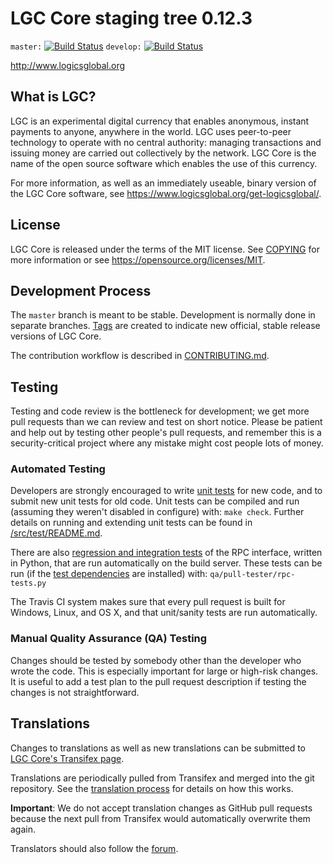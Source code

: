 LGC Core staging tree 0.12.3
===============================

`master:` [![Build Status](https://travis-ci.org/logicsglobalpay/logicsglobal.svg?branch=master)](https://travis-ci.org/logicsglobalpay/logicsglobal) `develop:` [![Build Status](https://travis-ci.org/logicsglobalpay/logicsglobal.svg?branch=develop)](https://travis-ci.org/logicsglobalpay/logicsglobal/branches)

http://www.logicsglobal.org


What is LGC?
----------------

LGC is an experimental digital currency that enables anonymous, instant
payments to anyone, anywhere in the world. LGC uses peer-to-peer technology
to operate with no central authority: managing transactions and issuing money
are carried out collectively by the network. LGC Core is the name of the open
source software which enables the use of this currency.

For more information, as well as an immediately useable, binary version of
the LGC Core software, see https://www.logicsglobal.org/get-logicsglobal/.


License
-------

LGC Core is released under the terms of the MIT license. See [COPYING](COPYING) for more
information or see https://opensource.org/licenses/MIT.

Development Process
-------------------

The `master` branch is meant to be stable. Development is normally done in separate branches.
[Tags](https://github.com/logicsglobalpay/logicsglobal/tags) are created to indicate new official,
stable release versions of LGC Core.

The contribution workflow is described in [CONTRIBUTING.md](CONTRIBUTING.md).

Testing
-------

Testing and code review is the bottleneck for development; we get more pull
requests than we can review and test on short notice. Please be patient and help out by testing
other people's pull requests, and remember this is a security-critical project where any mistake might cost people
lots of money.

### Automated Testing

Developers are strongly encouraged to write [unit tests](src/test/README.md) for new code, and to
submit new unit tests for old code. Unit tests can be compiled and run
(assuming they weren't disabled in configure) with: `make check`. Further details on running
and extending unit tests can be found in [/src/test/README.md](/src/test/README.md).

There are also [regression and integration tests](/qa) of the RPC interface, written
in Python, that are run automatically on the build server.
These tests can be run (if the [test dependencies](/qa) are installed) with: `qa/pull-tester/rpc-tests.py`

The Travis CI system makes sure that every pull request is built for Windows, Linux, and OS X, and that unit/sanity tests are run automatically.

### Manual Quality Assurance (QA) Testing

Changes should be tested by somebody other than the developer who wrote the
code. This is especially important for large or high-risk changes. It is useful
to add a test plan to the pull request description if testing the changes is
not straightforward.

Translations
------------

Changes to translations as well as new translations can be submitted to
[LGC Core's Transifex page](https://www.transifex.com/projects/p/logicsglobal/).

Translations are periodically pulled from Transifex and merged into the git repository. See the
[translation process](doc/translation_process.md) for details on how this works.

**Important**: We do not accept translation changes as GitHub pull requests because the next
pull from Transifex would automatically overwrite them again.

Translators should also follow the [forum](https://www.logicsglobal.org/forum/topic/logicsglobal-worldwide-collaboration.88/).
